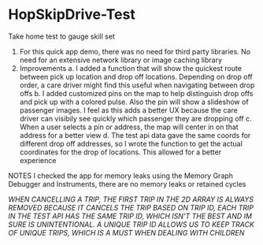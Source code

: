 # HopSkipDrive-Test
Take home test to gauge skill set

1) For this quick app demo, there was no need for third party libraries. No need for an extensive network library or image caching library
2) Improvements
    a. I added a function that will show the quickest route between pick up location and drop off locations. Depending on drop off order,
       a care driver might find this useful when navigating between drop offs
    b. I added customized pins on the map to help distinguish drop offs and pick up with a colored pulse.
       Also the pin will show a slideshow of passenger images. I feel as this adds a better UX because the care driver can visibily see
       quickly which passenger they are dropping off
    c. When a user selects a pin or address, the map will center in on that address for a better view
    d. The test api data gave the same coords for different drop off addresses, so I wrote the function to get the actual 
       coordinates for the drop of locations. This allowed for a better experience

NOTES
I checked the app for memory leaks using the Memory Graph Debugger and Instruments, there are no memory leaks or retained cycles 

*WHEN CANCELLING A TRIP, THE FIRST TRIP IN THE 2D ARRAY IS ALWAYS REMOVED BECAUSE IT CANCELS THE TRIP BASED ON TRIP ID,
 EACH TRIP IN THE TEST API HAS THE SAME TRIP ID, WHICH ISN'T THE BEST AND IM SURE IS UNINTENTIONAL. 
 A UNIQUE TRIP ID ALLOWS US TO KEEP TRACK OF UNIQUE TRIPS, WHICH IS A MUST WHEN DEALING WITH CHILDREN*
